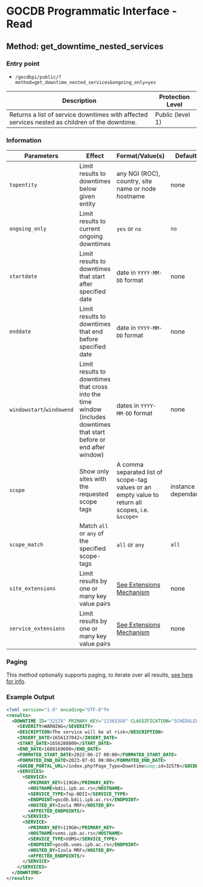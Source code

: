# GOCDB Programmatic Interface - Read

## Method: get_downtime_nested_services

### Entry point

- `/gocdbpi/public/?method=get_downtime_nested_services&ongoing_only=yes`

| Description | Protection Level |
| - | - |
| Returns a list of service downtimes with affected services nested as children of the downtime.  | Public (level 1) |

### Information

| Parameters | Effect | Format/Value(s) | Default | Example |
| - | - | - | - | - |
| `topentity` | Limit results to downtimes below given entity | any NGI (ROC), country, site name or node hostname | none | `?method=get_downtime&topentity=RAL-LCG2` |
| `ongoing_only` | Limit results to current ongoing downtimes | `yes` or `no` | `no` | `?method=get_downtime&ongoing_only=yes` |
| `startdate` | Limit results to downtimes that start after specified date | date in `YYYY-MM-DD` format | none | `?method=get_downtime&startdate=2021-12-08`  |
| `enddate` | Limit results to downtimes that end before specified date | date in `YYYY-MM-DD` format | none | `?method=get_downtime&enddate=2021-12-14`  |
| `windowstart`/`windowend` | Limit results to downtimes that cross into the time window (includes downtimes that start before or end after window) | dates in `YYYY-MM-DD` format | none | `?method=get_downtime&windowstart=2021-12-08&windowend=2021-12-15` |
| `scope` | Show only sites with the requested scope tags | A comma separated list of scope-tag values or an empty value to return all scopes, i.e. `&scope=` | instance dependant | `?method=get_site&scope=Local` |
| `scope_match` | Match `all` or `any` of the specified scope-tags | `all` or `any` | `all` | `?method=get_site&scope=Local,EGI&scope_match=any` |
| `site_extensions` | Limit results by one or many key value pairs | [See Extensions Mechanism](https://docs.egi.eu/internal/configuration-database/extension-properties/) | none | `?method=get_site&site_extensions=(KeyName=KeyValue)` |
| `service_extensions` | Limit results by one or many key value pairs | [See Extensions Mechanism](https://docs.egi.eu/internal/configuration-database/extension-properties/) | none | `?method=get_site&service_extensions=(KeyName=KeyValue)` |

### Paging

This method optionally supports paging, to iterate over all results,
[see here for info](https://wiki.egi.eu/wiki/GOCDB/notifications#Optional_Cursor_Paging_on_Read_API).

### Example Output

```xml
<?xml version="1.0" encoding="UTF-8"?>
<results>
  <DOWNTIME ID="32578" PRIMARY_KEY="113653G0" CLASSIFICATION="SCHEDULED">
    <SEVERITY>WARNING</SEVERITY>
    <DESCRIPTION>The service will be at risk</DESCRIPTION>
    <INSERT_DATE>1656137042</INSERT_DATE>
    <START_DATE>1656288000</START_DATE>
    <END_DATE>1688169600</END_DATE>
    <FORMATED_START_DATE>2022-06-27 00:00</FORMATED_START_DATE>
    <FORMATED_END_DATE>2023-07-01 00:00</FORMATED_END_DATE>
    <GOCDB_PORTAL_URL>/index.php?Page_Type=Downtime&amp;id=32578</GOCDB_PORTAL_URL>
    <SERVICES>
      <SERVICE>
        <PRIMARY_KEY>119G0</PRIMARY_KEY>
        <HOSTNAME>bdii.ipb.ac.rs</HOSTNAME>
        <SERVICE_TYPE>Top-BDII</SERVICE_TYPE>
        <ENDPOINT>gocdb.bdii.ipb.ac.rs</ENDPOINT>
        <HOSTED_BY>Izola MRF</HOSTED_BY>
        <AFFECTED_ENDPOINTS/>
      </SERVICE>
      <SERVICE>
        <PRIMARY_KEY>119G0</PRIMARY_KEY>
        <HOSTNAME>voms.ipb.ac.rs</HOSTNAME>
        <SERVICE_TYPE>VOMS</SERVICE_TYPE>
        <ENDPOINT>gocdb.voms.ipb.ac.rs</ENDPOINT>
        <HOSTED_BY>Izola MRF</HOSTED_BY>
        <AFFECTED_ENDPOINTS/>
      </SERVICE>
    </SERVICES>
  </DOWNTIME>
</results>
```
